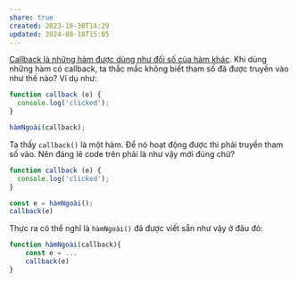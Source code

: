 ```yaml
---
share: true
created: 2023-10-30T14:29
updated: 2024-08-18T15:05
---
```

[Callback là những hàm được dùng như đối số của hàm khác](./Callback%20l%C3%A0%20nh%E1%BB%AFng%20h%C3%A0m%20%C4%91%C6%B0%E1%BB%A3c%20d%C3%B9ng%20nh%C6%B0%20%C4%91%E1%BB%91i%20s%E1%BB%91%20c%E1%BB%A7a%20h%C3%A0m%20kh%C3%A1c.md). Khi dùng những hàm có callback, ta thắc mắc không biết tham số đã được truyền vào như thế nào? Ví dụ như:
```js
function callback (e) {
  console.log('clicked');
}

hàmNgoài(callback);
```

Ta thấy `callback()` là một hàm. Để nó hoạt động được thì phải truyền tham số vào. Nên đáng lẽ code trên phải là như vậy mới đúng chứ?

```js
function callback (e) {
  console.log('clicked');
}

const e = hàmNgoài();
callback(e)
```

Thực ra có thể nghĩ là `hàmNgoài()` đã được viết sẵn như vậy ở đâu đó:
```js
function hàmNgoài(callback){
	const e = ...
	callback(e)
} 
```